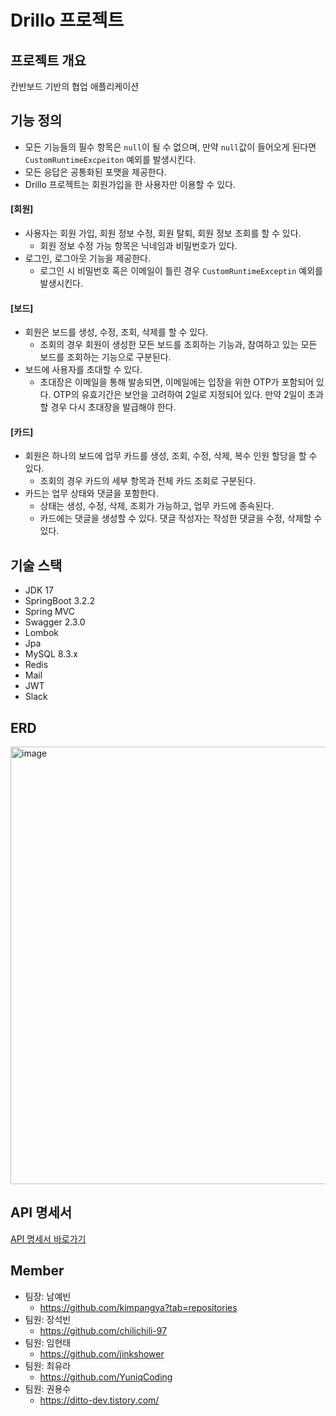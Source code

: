 # Drillo 프로젝트

## 프로젝트 개요

칸반보드 기반의 협업 애플리케이션

## 기능 정의

- 모든 기능들의 필수 항목은 `null`이 될 수 없으며, 만약 `null`값이 들어오게 된다면 `CustomRuntimeExcpeiton` 예외를 발생시킨다.
- 모든 응답은 공통화된 포맷을 제공한다.
- Drillo 프로젝트는 회원가입을 한 사용자만 이용할 수 있다.

#### [회원]

- 사용자는 회원 가입, 회원 정보 수정, 회원 탈퇴, 회원 정보 조회를 할 수 있다.
  - 회원 정보 수정 가능 항목은 닉네임과 비밀번호가 있다.
- 로그인, 로그아웃 기능을 제공한다.
  - 로그인 시 비밀번호 혹은 이메일이 틀린 경우 `CustomRuntimeExceptin` 예외를 발생시킨다.

    
#### [보드]

- 회원은 보드를 생성, 수정, 조회, 삭제를 할 수 있다.
  - 조회의 경우 회원이 생성한 모든 보드를 조회하는 기능과, 참여하고 있는 모든 보드를 조회하는 기능으로 구분된다.
- 보드에 사용자를 초대할 수 있다.
  - 초대장은 이메일을 통해 발송되면, 이메일에는 입장을 위한 OTP가 포함되어 있다. OTP의 유효기간은 보안을 고려하여 2일로 지정되어 있다. 만약 2일이 초과할 경우 다시 초대장을 발급해야 한다.

#### [카드]

- 회원은 하나의 보드에 업무 카드를 생성, 조회, 수정, 삭제, 복수 인원 할당을 할 수 있다.
  - 조회의 경우 카드의 세부 항목과 전체 카드 조회로 구분된다.
- 카드는 업무 상태와 댓글을 포함한다.
  - 상태는 생성, 수정, 삭제, 조회가 가능하고, 업무 카드에 종속된다.
  - 카드에는 댓글을 생성할 수 있다. 댓글 작성자는 작성한 댓글을 수정, 삭제할 수 있다.

## 기술 스택

- JDK 17
- SpringBoot 3.2.2
- Spring MVC
- Swagger 2.3.0
- Lombok
- Jpa
- MySQL 8.3.x
- Redis
- Mail
- JWT
- Slack

## ERD

<img width="700" alt="image" src="https://github.com/NJICK-Team/NJICK/assets/155048724/9acc088e-b9a1-422b-925d-df7889e1ebdb">


## API 명세서

[API 명세서 바로가기](https://teamsparta.notion.site/d1c071addf0e4f378a20c5569b4f511d?v=d22816e294d0412c9714f3a4e3cf29df)

## Member

- 팀장: 남예빈
  - https://github.com/kimpangya?tab=repositories
- 팀원: 장석빈
  - https://github.com/chilichili-97
- 팀원: 임현태
  - https://github.com/jinkshower
- 팀원: 최유라
  - https://github.com/YuniqCoding
- 팀원: 권용수
  - https://ditto-dev.tistory.com/
